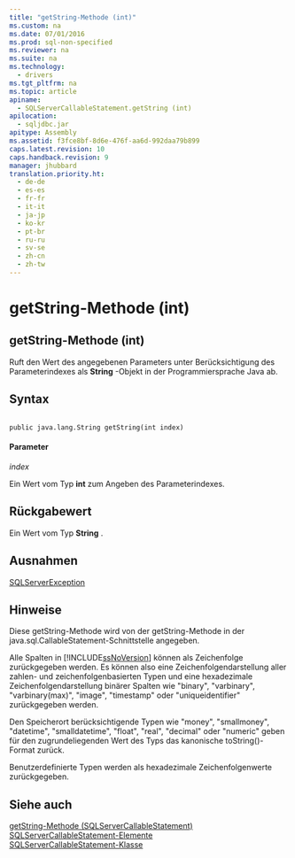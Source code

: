 ```yaml
---
title: "getString-Methode (int)"
ms.custom: na
ms.date: 07/01/2016
ms.prod: sql-non-specified
ms.reviewer: na
ms.suite: na
ms.technology: 
  - drivers
ms.tgt_pltfrm: na
ms.topic: article
apiname: 
  - SQLServerCallableStatement.getString (int)
apilocation: 
  - sqljdbc.jar
apitype: Assembly
ms.assetid: f3fce8bf-8d6e-476f-aa6d-992daa79b899
caps.latest.revision: 10
caps.handback.revision: 9
manager: jhubbard
translation.priority.ht: 
  - de-de
  - es-es
  - fr-fr
  - it-it
  - ja-jp
  - ko-kr
  - pt-br
  - ru-ru
  - sv-se
  - zh-cn
  - zh-tw
---
```

# getString-Methode (int)
    
## getString\-Methode \(int\)  
 Ruft den Wert des angegebenen Parameters unter Berücksichtigung des Parameterindexes als **String** \-Objekt in der Programmiersprache Java ab.  
  
## Syntax  
  
```  
  
public java.lang.String getString(int index)  
```  
  
#### Parameter  
 *index*  
  
 Ein Wert vom Typ **int** zum Angeben des Parameterindexes.  
  
## Rückgabewert  
 Ein Wert vom Typ **String** .  
  
## Ausnahmen  
 [SQLServerException](../content/SQLServerException-Class.md)  
  
## Hinweise  
 Diese getString\-Methode wird von der getString\-Methode in der java.sql.CallableStatement\-Schnittstelle angegeben.  
  
 Alle Spalten in [!INCLUDE[ssNoVersion](../content/includes/ssNoVersion_md.md)] können als Zeichenfolge zurückgegeben werden. Es können also eine Zeichenfolgendarstellung aller zahlen\- und zeichenfolgenbasierten Typen und eine hexadezimale Zeichenfolgendarstellung binärer Spalten wie "binary", "varbinary", "varbinary\(max\)", "image", "timestamp" oder "uniqueidentifier" zurückgegeben werden.  
  
 Den Speicherort berücksichtigende Typen wie "money", "smallmoney", "datetime", "smalldatetime", "float", "real", "decimal" oder "numeric" geben für den zugrundeliegenden Wert des Typs das kanonische toString\(\)\-Format zurück.  
  
 Benutzerdefinierte Typen werden als hexadezimale Zeichenfolgenwerte zurückgegeben.  
  
## Siehe auch  
 [getString-Methode &#40;SQLServerCallableStatement&#41;](../content/getString-Method--SQLServerCallableStatement-.md)   
 [SQLServerCallableStatement-Elemente](../content/SQLServerCallableStatement-Members.md)   
 [SQLServerCallableStatement-Klasse](../content/SQLServerCallableStatement-Class.md)  
  
  